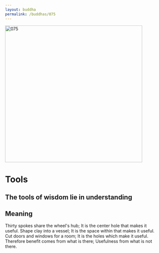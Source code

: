```yaml
---
layout: buddha
permalink: /buddhas/075
---
```


<div class="uk-text-center">
<img src="{{"/assets/img/buddhas/buddha-075.jpg" | relative_url}}" alt="075"  width="448" height="448"></div>

# Tools

## The tools of wisdom lie in understanding 

## Meaning

Thirty spokes share the wheel's hub;
It is the center hole that makes it useful.
Shape clay into a vessel;
It is the space within that makes it useful.
Cut doors and windows for a room;
It is the holes which make it useful.
Therefore benefit comes from what is there;
Usefulness from what is not there.
